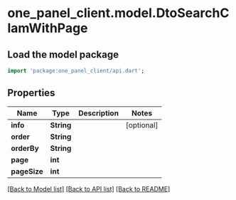 # one_panel_client.model.DtoSearchClamWithPage

## Load the model package
```dart
import 'package:one_panel_client/api.dart';
```

## Properties
Name | Type | Description | Notes
------------ | ------------- | ------------- | -------------
**info** | **String** |  | [optional] 
**order** | **String** |  | 
**orderBy** | **String** |  | 
**page** | **int** |  | 
**pageSize** | **int** |  | 

[[Back to Model list]](../README.md#documentation-for-models) [[Back to API list]](../README.md#documentation-for-api-endpoints) [[Back to README]](../README.md)


